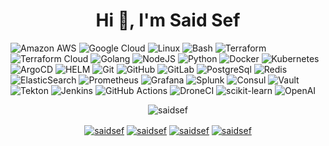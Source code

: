 
<h1 align="center">Hi 👋, I'm Said Sef</h1>

![Amazon AWS](https://img.shields.io/badge/Amazon%20AWS-FF9900?style=flat&logo=amazon-aws&logoColor=white)
![Google Cloud](https://img.shields.io/badge/Google%20Cloud-4285F4?style=flat&logo=google-cloud&logoColor=white)
![Linux](https://img.shields.io/badge/-Linux-FFFFEE?style=flat&logo=Linux&logoColor=black)
![Bash](https://img.shields.io/badge/-Bash-4EAA25?style=flat&logo=gnu-bash&logoColor=white)
![Terraform](https://img.shields.io/badge/-Terraform-623CE4?style=flat&logo=Terraform&logoColor=white)
![Terraform Cloud](https://img.shields.io/badge/-Terraform&nbsp;Cloud-623CE4?style=flat&logo=Terraform&logoColor=white)
![Golang](https://img.shields.io/badge/-Golang-00ADD8?style=flat&logo=go&logoColor=white)
![NodeJS](https://img.shields.io/badge/-NodeJS-339933?style=flat&logo=node.js&logoColor=white) 
![Python](https://img.shields.io/badge/-Python-3776AB?style=flat&logo=Python&logoColor=white)
![Docker](https://img.shields.io/badge/-Docker-2496ED?style=flat&logo=docker&logoColor=white)
![Kubernetes](https://img.shields.io/badge/-Kubernetes-326CE5?style=flat&logo=Kubernetes&logoColor=white)
![ArgoCD](https://img.shields.io/badge/-ArgoCD-FFA500?style=flat&logo=argo&logoColor=white)
![HELM](https://img.shields.io/badge/-HELM-0F1689?style=flat&logo=HELM&logoColor=white)
![Git](https://img.shields.io/badge/-Git-F05032?style=flat&logo=git&logoColor=white)
![GitHub](https://img.shields.io/badge/-GitHub-181717?style=flat&logo=github&logoColor=white)
![GitLab](https://img.shields.io/badge/-GitLab-FCA121?style=flat&logo=gitlab&logoColor=white)
![PostgreSql](https://img.shields.io/badge/-PostgreSQL-4169E1?style=flat&logo=PostgreSQL&logoColor=white)
![Redis](https://img.shields.io/badge/-Redis-DC382D?style=flat&logo=Redis&logoColor=white)
![ElasticSearch](https://img.shields.io/badge/-ElasticSearch-005571?style=flat&logo=ElasticSearch&logoColor=white)
![Prometheus](https://img.shields.io/badge/-Prometheus-E6522C?style=flat&logo=Prometheus&logoColor=white)
![Grafana](https://img.shields.io/badge/-Grafana-F46800?style=flat&logo=Grafana&logoColor=white)
![Splunk](https://img.shields.io/badge/-Splunk-000000?style=flat&logo=Splunk&logoColor=white)
![Consul](https://img.shields.io/badge/-Consul-CA2171?style=flat&logo=Consul&logoColor=white)
![Vault](https://img.shields.io/badge/-Vault-000000?style=flat&logo=Vault&logoColor=white)
![Tekton](https://img.shields.io/badge/-Tekton-0D9FEA?style=flat&logo=Tekton&logoColor=white)
![Jenkins](https://img.shields.io/badge/-Jenkins-D24939?style=flat&logo=Jenkins&logoColor=white)
![GitHub Actions](https://img.shields.io/badge/-GitHub&nbsp;Actions-2088FF?style=flat&logo=GitHub-Actions&logoColor=white)
![DroneCI](https://img.shields.io/badge/-DroneCI-212121?style=flat&logo=Drone&logoColor=white)
![scikit-learn](https://img.shields.io/badge/-scikit--learn-F7931E?style=flat&logo=scikit-learn&logoColor=white)
![OpenAI](https://img.shields.io/badge/-OpenAI-412991?style=flat&logo=OpenAI&logoColor=white)

<p align="center"><img align="center" src="https://github-readme-stats.vercel.app/api?username=saidsef&show_icons=true&theme=transparent&include_all_commits=true&count_private=true&show=reviews,prs_merged,prs_merged_percentage" alt="saidsef" /></p>

<p align="center">
  <a href="https://twitter.com/saidsef" target="blank"><img align="center" src="https://img.shields.io/badge/-twitter-1DA1F2?style=for-the-badge&logo=twitter&logoColor=white" alt="saidsef"/></a> 
  <a href="https://www.linkedin.com/in/saidsef/" target="blank"><img align="center" src="https://img.shields.io/badge/-linkedin-0077B5?style=for-the-badge&logo=linkedin&logoColor=white" alt="saidsef"/></a>
  <a href="https://registry.terraform.io/namespaces/saidsef" target="blank"><img align="center" src="https://img.shields.io/badge/-Terraform-7B42BC?style=for-the-badge&logo=Terraform&logoColor=white" alt="saidsef"/></a>
  <a href="https://artifacthub.io/packages/search?org=saidsef&sort=relevance&page=1" target="blank"><img align="center" src="https://img.shields.io/badge/-artifacthub-4181C2?style=for-the-badge&logo=artifacthub&logoColor=white" alt="saidsef"/></a>
</p>

